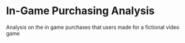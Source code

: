 # In-Game Purchasing Analysis
Analysis on the in game purchases that users made for a fictional video game
